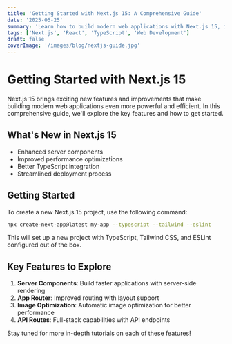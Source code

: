 ```yaml
---
title: 'Getting Started with Next.js 15: A Comprehensive Guide'
date: '2025-06-25'
summary: 'Learn how to build modern web applications with Next.js 15, including the latest features like server components, improved performance, and better developer experience.'
tags: ['Next.js', 'React', 'TypeScript', 'Web Development']
draft: false
coverImage: '/images/blog/nextjs-guide.jpg'
---
```


# Getting Started with Next.js 15

Next.js 15 brings exciting new features and improvements that make building modern web applications even more powerful and efficient. In this comprehensive guide, we'll explore the key features and how to get started.

## What's New in Next.js 15

- Enhanced server components
- Improved performance optimizations
- Better TypeScript integration
- Streamlined deployment process

## Getting Started

To create a new Next.js 15 project, use the following command:

```bash
npx create-next-app@latest my-app --typescript --tailwind --eslint
```

This will set up a new project with TypeScript, Tailwind CSS, and ESLint configured out of the box.

## Key Features to Explore

1. **Server Components**: Build faster applications with server-side rendering
2. **App Router**: Improved routing with layout support
3. **Image Optimization**: Automatic image optimization for better performance
4. **API Routes**: Full-stack capabilities with API endpoints

Stay tuned for more in-depth tutorials on each of these features!
